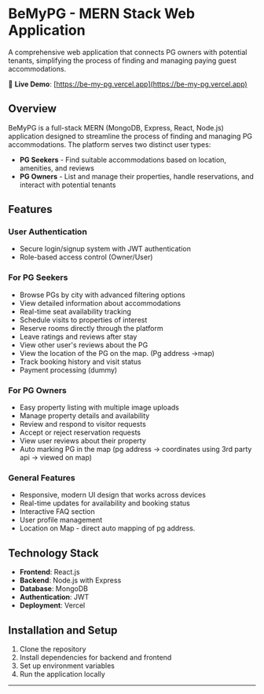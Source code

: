 # BeMyPG - MERN Stack Web Application

A comprehensive web application that connects PG owners with potential tenants, simplifying the process of finding and managing paying guest accommodations.

🔗 **Live Demo**: [https://be-my-pg.vercel.app](https://be-my-pg.vercel.app)

## Overview

BeMyPG is a full-stack MERN (MongoDB, Express, React, Node.js) application designed to streamline the process of finding and managing PG accommodations. The platform serves two distinct user types:

- **PG Seekers** - Find suitable accommodations based on location, amenities, and reviews
- **PG Owners** - List and manage their properties, handle reservations, and interact with potential tenants

## Features

### User Authentication
- Secure login/signup system with JWT authentication
- Role-based access control (Owner/User)

### For PG Seekers
- Browse PGs by city with advanced filtering options
- View detailed information about accommodations
- Real-time seat availability tracking
- Schedule visits to properties of interest
- Reserve rooms directly through the platform
- Leave ratings and reviews after stay
- View other user's reviews about the PG
- View the location of the PG on the map. (Pg address ->map)
- Track booking history and visit status
- Payment processing (dummy)

### For PG Owners
- Easy property listing with multiple image uploads
- Manage property details and availability
- Review and respond to visitor requests
- Accept or reject reservation requests
- View user reviews about their property
- Auto marking PG in the map (pg address -> coordinates using 3rd party api -> viewed on map)
### General Features
- Responsive, modern UI design that works across devices
- Real-time updates for availability and booking status
- Interactive FAQ section
- User profile management
- Location on Map - direct auto mapping of pg address.

## Technology Stack

- **Frontend**: React.js
- **Backend**: Node.js with Express
- **Database**: MongoDB
- **Authentication**: JWT
- **Deployment**: Vercel

## Installation and Setup

1. Clone the repository
2. Install dependencies for backend and frontend
3. Set up environment variables
4. Run the application locally


---
